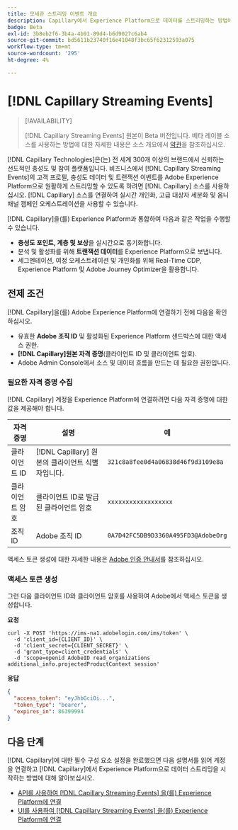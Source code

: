 ```yaml
---
title: 모세관 스트리밍 이벤트 개요
description: Capillary에서 Experience Platform으로 데이터를 스트리밍하는 방법에 대해 알아봅니다.
badge: Beta
exl-id: 3b8eb2f6-3b4a-4b91-89d4-b6d9027c6ab4
source-git-commit: bd5611b23740f16e41048f3bc65f62312593a075
workflow-type: tm+mt
source-wordcount: '295'
ht-degree: 4%

---
```


# [!DNL Capillary Streaming Events]

>[!AVAILABILITY]
>
>[!DNL Capillary Streaming Events] 원본이 Beta 버전입니다. 베타 레이블 소스를 사용하는 방법에 대한 자세한 내용은 소스 개요에서 [약관](../../home.md#terms-and-conditions)을 참조하십시오.

[!DNL Capillary Technologies]은(는) 전 세계 300개 이상의 브랜드에서 신뢰하는 선도적인 충성도 및 참여 플랫폼입니다. 비즈니스에서 [!DNL Capillary Streaming Events]의 고객 프로필, 충성도 데이터 및 트랜잭션 이벤트를 Adobe Experience Platform으로 원활하게 스트리밍할 수 있도록 하려면 [!DNL Capillary] 소스를 사용하십시오. [!DNL Capillary] 소스를 연결하여 실시간 개인화, 고급 대상자 세분화 및 옴니채널 캠페인 오케스트레이션을 사용할 수 있습니다.

[!DNL Capillary]을(를) Experience Platform과 통합하여 다음과 같은 작업을 수행할 수 있습니다.

* **충성도 포인트, 계층 및 보상**&#x200B;을 실시간으로 동기화합니다.
* 분석 및 활성화를 위해 **트랜잭션 데이터**&#x200B;를 Experience Platform으로 보냅니다.
* 세그멘테이션, 여정 오케스트레이션 및 개인화를 위해 Real-Time CDP, Experience Platform 및 Adobe Journey Optimizer을 활용합니다.

## 전제 조건

[!DNL Capillary]을(를) Adobe Experience Platform에 연결하기 전에 다음을 확인하십시오.

* 유효한 **Adobe 조직 ID** 및 활성화된 Experience Platform 샌드박스에 대한 액세스 권한.
* **[!DNL Capillary]원본 자격 증명**(클라이언트 ID 및 클라이언트 암호).
* Adobe Admin Console에서 소스 및 데이터 흐름을 만드는 데 필요한 권한입니다.

### 필요한 자격 증명 수집

[!DNL Capillary] 계정을 Experience Platform에 연결하려면 다음 자격 증명에 대한 값을 제공해야 합니다.

| 자격 증명 | 설명 | 예 |
| --- | --- | --- |
| 클라이언트 ID | [!DNL Capillary] 원본의 클라이언트 식별자입니다. | `321c8a8fee0d4a06838d46f9d3109e8a` |
| 클라이언트 암호 | 클라이언트 ID로 발급된 클라이언트 암호 | `xxxxxxxxxxxxxxxxxx` |
| 조직 ID | Adobe 조직 ID | `0A7D42FC5DB9D3360A495FD3@AdobeOrg` |

액세스 토큰 생성에 대한 자세한 내용은 [Adobe 인증 안내서](https://developer.adobe.com/developer-console/docs/guides/authentication/)를 참조하십시오.

### 액세스 토큰 생성

그런 다음 클라이언트 ID와 클라이언트 암호를 사용하여 Adobe에서 액세스 토큰을 생성합니다.

**요청**

```shell
curl -X POST 'https://ims-na1.adobelogin.com/ims/token' \
  -d 'client_id={CLIENT_ID}' \
  -d 'client_secret={CLIENT_SECRET}' \
  -d 'grant_type=client_credentials' \
  -d 'scope=openid AdobeID read_organizations additional_info.projectedProductContext session'
```

**응답**

```json
{
  "access_token": "eyJhbGciOi...",
  "token_type": "bearer",
  "expires_in": 86399994
}
```

## 다음 단계

[!DNL Capillary]에 대한 필수 구성 요소 설정을 완료했으면 다음 설명서를 읽어 계정을 연결하고 [!DNL Capillary]에서 Experience Platform으로 데이터 스트리밍을 시작하는 방법에 대해 알아보십시오.

* [API를 사용하여  [!DNL Capillary Streaming Events] 을(를) Experience Platform에 연결](../../tutorials/api/create/loyalty/capillary.md)
* [UI를 사용하여  [!DNL Capillary Streaming Events] 을(를) Experience Platform에 연결](../../tutorials/ui/create/loyalty/capillary.md)
